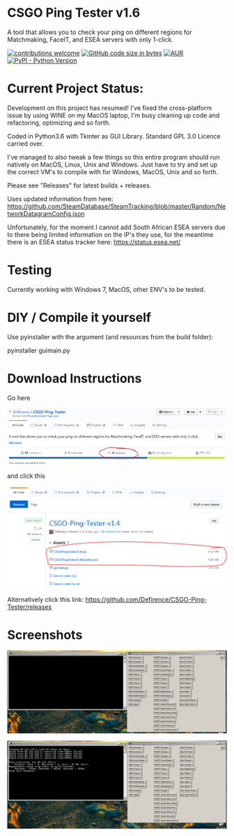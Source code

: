 # CSGO Ping Tester v1.6
A tool that allows you to check your ping on different regions for Matchmaking, FaceIT, and ESEA servers with only 1-click.

[![contributions welcome](https://img.shields.io/badge/contributions-welcome-brightgreen.svg?style=flat)](https://github.com/dwyl/esta/issues) [![GitHub code size in bytes](https://img.shields.io/github/languages/code-size/badges/shields.svg)](https://github.com/Defirence/CSGO-Ping-Tester/) [![AUR](https://img.shields.io/aur/license/yaourt.svg)](https://github.com/Defirence/CSGO-Ping-Tester) [![PyPI - Python Version](https://img.shields.io/pypi/pyversions/Django.svg)](https://github.com/Defirence/CSGO-Ping-Tester/)

# Current Project Status:

Development on this project has resumed! I've fixed the cross-platform issue by using WINE on my MacOS laptop, I'm busy cleaning up code and refactoring, optimizing and so forth.

Coded in Python3.6 with Tkinter as GUI Library. Standard GPL 3.0 Licence carried over.

I've managed to also tweak a few things so this entire program should run natively on MacOS, Linux, Unix and Windows. Just have to try and set up the correct VM's to compile with for Windows, MacOS, Unix and so forth.

Please see "Releases" for latest builds + releases.

Uses updated information from here: https://github.com/SteamDatabase/SteamTracking/blob/master/Random/NetworkDatagramConfig.json

Unfortunately, for the moment I cannot add South African ESEA servers due to there being limited information on the IP's they use, for the meantime there is an ESEA status tracker here: https://status.esea.net/

# Testing

Currently working with Windows 7, MacOS, other ENV's to be tested.

# DIY / Compile it yourself

Use pyinstaller with the argument (and resources from the build folder):

pyinstaller guimain.py

# Download Instructions

Go here

![alt text](https://github.com/Defirence/CSGO-Ping-Tester/blob/master/screenshots/Capture.PNG)

and click this

![alt text](https://github.com/Defirence/CSGO-Ping-Tester/blob/master/screenshots/Capture2.PNG)

Alternatively click this link: https://github.com/Defirence/CSGO-Ping-Tester/releases

# Screenshots

![alt text](https://github.com/Defirence/CSGO-Ping-Tester/blob/master/screenshots/screenshot1.PNG)

![alt text](https://github.com/Defirence/CSGO-Ping-Tester/blob/master/screenshots/screenshot2.PNG)
